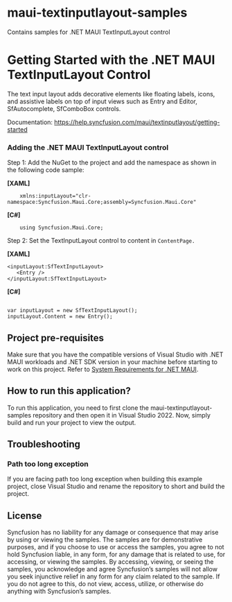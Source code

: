 # maui-textinputlayout-samples
Contains samples for .NET MAUI TextInputLayout control

# Getting Started with the .NET MAUI TextInputLayout Control
The text input layout adds decorative elements like floating labels, icons, and assistive labels on top of input views such as Entry and Editor, SfAutocomplete, SfComboBox controls.

Documentation: https://help.syncfusion.com/maui/textinputlayout/getting-started

### Adding the .NET MAUI TextInputLayout control

Step 1: Add the NuGet to the project and add the namespace as shown in the following code sample:

**[XAML]**
```
    xmlns:inputLayout="clr-namespace:Syncfusion.Maui.Core;assembly=Syncfusion.Maui.Core"
```	

**[C#]**
```
    using Syncfusion.Maui.Core;
```

Step 2: Set the TextInputLayout control to content in `ContentPage.`

**[XAML]**
```
<inputLayout:SfTextInputLayout>
   <Entry />
</inputLayout:SfTextInputLayout>
```	

**[C#]**
```
          
var inputLayout = new SfTextInputLayout();
inputLayout.Content = new Entry();  
```

## Project pre-requisites

Make sure that you have the compatible versions of Visual Studio with .NET MAUI workloads and .NET SDK version in your machine before starting to work on this project. Refer to [System Requirements for .NET MAUI](https://help.syncfusion.com/maui/system-requirements).

## How to run this application?

To run this application, you need to first clone the maui-textinputlayout-samples repository and then open it in Visual Studio 2022. Now, simply build and run your project to view the output.

## <a name="troubleshooting"></a>Troubleshooting ##
### Path too long exception
If you are facing path too long exception when building this example project, close Visual Studio and rename the repository to short and build the project.

## License

Syncfusion has no liability for any damage or consequence that may arise by using or viewing the samples. The samples are for demonstrative purposes, and if you choose to use or access the samples, you agree to not hold Syncfusion liable, in any form, for any damage that is related to use, for accessing, or viewing the samples. By accessing, viewing, or seeing the samples, you acknowledge and agree Syncfusion’s samples will not allow you seek injunctive relief in any form for any claim related to the sample. If you do not agree to this, do not view, access, utilize, or otherwise do anything with Syncfusion’s samples.